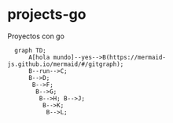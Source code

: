 # projects-go
 Proyectos con go 
```mermaid
  graph TD;
      A[hola mundo]--yes-->B(https://mermaid-js.github.io/mermaid/#/gitgraph);
      B--run-->C;
      B-->D;
       B-->F;
        B-->G;
         B-->H; B-->J;
          B-->K;
           B-->L;
         
    
```
